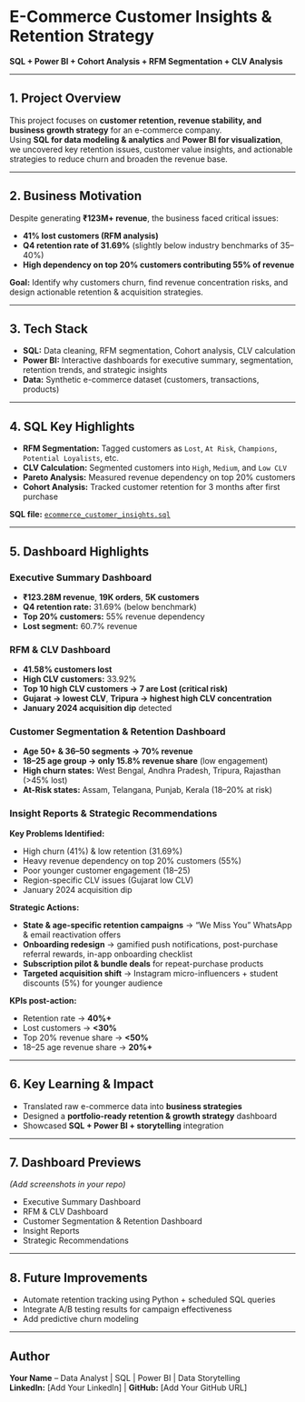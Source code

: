 # E-Commerce Customer Insights & Retention Strategy  
**SQL + Power BI + Cohort Analysis + RFM Segmentation + CLV Analysis**

---

## 1. Project Overview  
This project focuses on **customer retention, revenue stability, and business growth strategy** for an e-commerce company.  
Using **SQL for data modeling & analytics** and **Power BI for visualization**, we uncovered key retention issues, customer value insights, and actionable strategies to reduce churn and broaden the revenue base.

---

## 2. Business Motivation  
Despite generating **₹123M+ revenue**, the business faced critical issues:  
- **41% lost customers (RFM analysis)**  
- **Q4 retention rate of 31.69%** (slightly below industry benchmarks of 35–40%)  
- **High dependency on top 20% customers contributing 55% of revenue**  

**Goal:** Identify why customers churn, find revenue concentration risks, and design actionable retention & acquisition strategies.

---

## 3. Tech Stack  
- **SQL:** Data cleaning, RFM segmentation, Cohort analysis, CLV calculation  
- **Power BI:** Interactive dashboards for executive summary, segmentation, retention trends, and strategic insights  
- **Data:** Synthetic e-commerce dataset (customers, transactions, products)

---

## 4. SQL Key Highlights  
- **RFM Segmentation:** Tagged customers as `Lost`, `At Risk`, `Champions`, `Potential Loyalists`, etc.  
- **CLV Calculation:** Segmented customers into `High`, `Medium`, and `Low CLV`  
- **Pareto Analysis:** Measured revenue dependency on top 20% customers  
- **Cohort Analysis:** Tracked customer retention for 3 months after first purchase  

**SQL file:** [`ecommerce_customer_insights.sql`](./ecommerce_customer_insights.sql)

---

## 5. Dashboard Highlights  

### Executive Summary Dashboard  
- **₹123.28M revenue**, **19K orders**, **5K customers**  
- **Q4 retention rate:** 31.69% (below benchmark)  
- **Top 20% customers:** 55% revenue dependency  
- **Lost segment:** 60.7% revenue  

### RFM & CLV Dashboard  
- **41.58% customers lost**  
- **High CLV customers:** 33.92%  
- **Top 10 high CLV customers → 7 are Lost (critical risk)**  
- **Gujarat → lowest CLV**, **Tripura → highest high CLV concentration**  
- **January 2024 acquisition dip** detected  

### Customer Segmentation & Retention Dashboard  
- **Age 50+ & 36–50 segments → 70% revenue**  
- **18–25 age group → only 15.8% revenue share** (low engagement)  
- **High churn states:** West Bengal, Andhra Pradesh, Tripura, Rajasthan (>45% lost)  
- **At-Risk states:** Assam, Telangana, Punjab, Kerala (18–20% at risk)  

### Insight Reports & Strategic Recommendations  
**Key Problems Identified:**  
- High churn (41%) & low retention (31.69%)  
- Heavy revenue dependency on top 20% customers (55%)  
- Poor younger customer engagement (18–25)  
- Region-specific CLV issues (Gujarat low CLV)  
- January 2024 acquisition dip  

**Strategic Actions:**  
- **State & age-specific retention campaigns** → “We Miss You” WhatsApp & email reactivation offers  
- **Onboarding redesign** → gamified push notifications, post-purchase referral rewards, in-app onboarding checklist  
- **Subscription pilot & bundle deals** for repeat-purchase products  
- **Targeted acquisition shift** → Instagram micro-influencers + student discounts (5%) for younger audience  

**KPIs post-action:**  
- Retention rate → **40%+**  
- Lost customers → **<30%**  
- Top 20% revenue share → **<50%**  
- 18–25 age revenue share → **20%+**

---

## 6. Key Learning & Impact  
- Translated raw e-commerce data into **business strategies**  
- Designed a **portfolio-ready retention & growth strategy** dashboard  
- Showcased **SQL + Power BI + storytelling** integration

---

## 7. Dashboard Previews  
*(Add screenshots in your repo)*  
- Executive Summary Dashboard  
- RFM & CLV Dashboard  
- Customer Segmentation & Retention Dashboard  
- Insight Reports  
- Strategic Recommendations

---

## 8. Future Improvements  
- Automate retention tracking using Python + scheduled SQL queries  
- Integrate A/B testing results for campaign effectiveness  
- Add predictive churn modeling

---

## Author  
**Your Name** – Data Analyst | SQL | Power BI | Data Storytelling  
**LinkedIn:** [Add Your LinkedIn] | **GitHub:** [Add Your GitHub URL]
